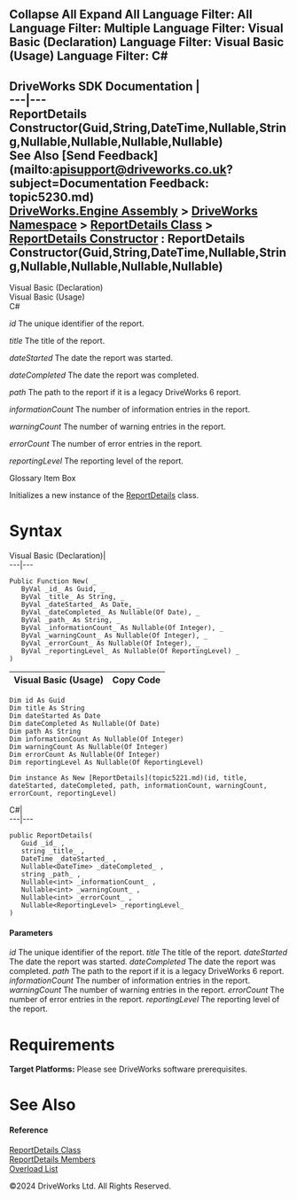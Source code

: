        

 Collapse All Expand All  Language Filter: All  Language Filter: Multiple  Language Filter: Visual Basic (Declaration) Language Filter: Visual Basic (Usage) Language Filter: C#  
---  
DriveWorks SDK Documentation  |   
---|---  
ReportDetails Constructor(Guid,String,DateTime,Nullable<DateTime>,String,Nullable<Int32>,Nullable<Int32>,Nullable<Int32>,Nullable<ReportingLevel>)   
See Also [Send Feedback](mailto:apisupport@driveworks.co.uk?subject=Documentation Feedback: topic5230.md)  
[DriveWorks.Engine Assembly](topic2156.md) > [DriveWorks Namespace](topic2159.md) > [ReportDetails Class](topic5221.md) > [ReportDetails Constructor](topic5227.md) : ReportDetails Constructor(Guid,String,DateTime,Nullable<DateTime>,String,Nullable<Int32>,Nullable<Int32>,Nullable<Int32>,Nullable<ReportingLevel>)  
---  
  
Visual Basic (Declaration)    
Visual Basic (Usage)    
C# 

_id_
    The unique identifier of the report.

_title_
    The title of the report.

_dateStarted_
    The date the report was started.

_dateCompleted_
    The date the report was completed.

_path_
    The path to the report if it is a legacy DriveWorks 6 report.

_informationCount_
    The number of information entries in the report.

_warningCount_
    The number of warning entries in the report.

_errorCount_
    The number of error entries in the report.

_reportingLevel_
    The reporting level of the report.

Glossary Item Box

Initializes a new instance of the [ReportDetails](topic5221.md) class. 

# Syntax

Visual Basic (Declaration)|   
---|---  
      
    
    Public Function New( _
       ByVal _id_ As Guid, _
       ByVal _title_ As String, _
       ByVal _dateStarted_ As Date, _
       ByVal _dateCompleted_ As Nullable(Of Date), _
       ByVal _path_ As String, _
       ByVal _informationCount_ As Nullable(Of Integer), _
       ByVal _warningCount_ As Nullable(Of Integer), _
       ByVal _errorCount_ As Nullable(Of Integer), _
       ByVal _reportingLevel_ As Nullable(Of ReportingLevel) _
    )  
  
Visual Basic (Usage)| Copy Code  
---|---  
      
    
    Dim id As Guid
    Dim title As String
    Dim dateStarted As Date
    Dim dateCompleted As Nullable(Of Date)
    Dim path As String
    Dim informationCount As Nullable(Of Integer)
    Dim warningCount As Nullable(Of Integer)
    Dim errorCount As Nullable(Of Integer)
    Dim reportingLevel As Nullable(Of ReportingLevel)
     
    Dim instance As New [ReportDetails](topic5221.md)(id, title, dateStarted, dateCompleted, path, informationCount, warningCount, errorCount, reportingLevel)  
  
C#|   
---|---  
      
    
    public ReportDetails( 
       Guid _id_ ,
       string _title_ ,
       DateTime _dateStarted_ ,
       Nullable<DateTime> _dateCompleted_ ,
       string _path_ ,
       Nullable<int> _informationCount_ ,
       Nullable<int> _warningCount_ ,
       Nullable<int> _errorCount_ ,
       Nullable<ReportingLevel> _reportingLevel_
    )  
  
#### Parameters

 _id_
    The unique identifier of the report.
_title_
    The title of the report.
_dateStarted_
    The date the report was started.
_dateCompleted_
    The date the report was completed.
_path_
    The path to the report if it is a legacy DriveWorks 6 report.
_informationCount_
    The number of information entries in the report.
_warningCount_
    The number of warning entries in the report.
_errorCount_
    The number of error entries in the report.
_reportingLevel_
    The reporting level of the report.

# Requirements

**Target Platforms:** Please see DriveWorks software prerequisites.

# See Also

#### Reference

[ReportDetails Class](topic5221.md)   
[ReportDetails Members](topic5222.md)   
[Overload List](topic5227.md)

©2024 DriveWorks Ltd. All Rights Reserved.
